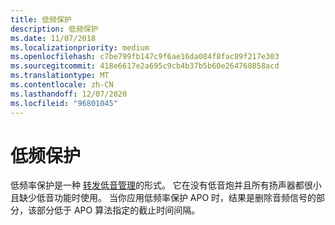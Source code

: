 ```yaml
---
title: 低频保护
description: 低频保护
ms.date: 11/07/2018
ms.localizationpriority: medium
ms.openlocfilehash: c7be799fb147c9f6ae16da084f8fac89f217e303
ms.sourcegitcommit: 418e6617e2a695c9cb4b37b5b60e264760858acd
ms.translationtype: MT
ms.contentlocale: zh-CN
ms.lasthandoff: 12/07/2020
ms.locfileid: "96801045"
---
```

# <a name="low-frequency-protection"></a>低频保护


低频率保护是一种 [转发低音管理](bass-management.md)的形式。 它在没有低音炮并且所有扬声器都很小且缺少低音功能时使用。 当你应用低频率保护 APO 时，结果是删除音频信号的部分，该部分低于 APO 算法指定的截止时间间隔。

 

 




